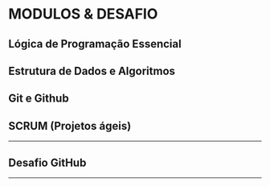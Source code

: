 # MODULOS & DESAFIO

## Lógica de Programação Essencial
## Estrutura de Dados e Algoritmos
## Git e Github 
## SCRUM (Projetos ágeis)

---

## Desafio GitHub

---

